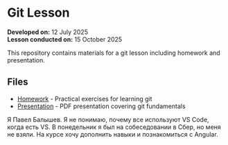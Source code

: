 # Git Lesson

**Developed on:** 12 July 2025  
**Lesson conducted on:** 15 October 2025

This repository contains materials for a git lesson including homework and presentation.

## Files

- [Homework](1_homework.md) - Practical exercises for learning git
- [Presentation](1_presentation.pdf) - PDF presentation covering git fundamentals

Я Павел Балышев. Я не понимаю, почему все используют VS Code, когда есть VS. В понедельник я был на собеседовании в Сбер, но меня не взяли.
На курсе хочу дополнить навыки и познакомиться с Angular.

